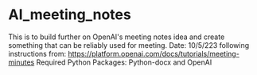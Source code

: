 # AI_meeting_notes
This is to build further on OpenAI's meeting notes idea and create something that can be reliably used for meeting. 
Date: 10/5/223
following instructions from: https://platform.openai.com/docs/tutorials/meeting-minutes
Required Python Packages: Python-docx and OpenAI
